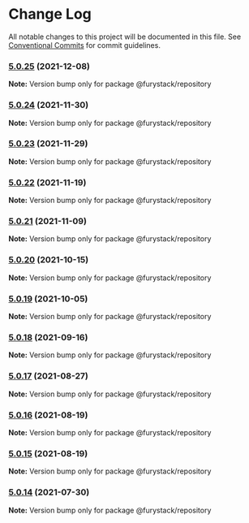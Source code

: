 # Change Log

All notable changes to this project will be documented in this file.
See [Conventional Commits](https://conventionalcommits.org) for commit guidelines.

### [5.0.25](https://github.com/furystack/furystack/compare/@furystack/repository@5.0.24...@furystack/repository@5.0.25) (2021-12-08)

**Note:** Version bump only for package @furystack/repository






### [5.0.24](https://github.com/furystack/furystack/compare/@furystack/repository@5.0.23...@furystack/repository@5.0.24) (2021-11-30)

**Note:** Version bump only for package @furystack/repository






### [5.0.23](https://github.com/furystack/furystack/compare/@furystack/repository@5.0.22...@furystack/repository@5.0.23) (2021-11-29)

**Note:** Version bump only for package @furystack/repository






### [5.0.22](https://github.com/furystack/furystack/compare/@furystack/repository@5.0.21...@furystack/repository@5.0.22) (2021-11-19)

**Note:** Version bump only for package @furystack/repository






### [5.0.21](https://github.com/furystack/furystack/compare/@furystack/repository@5.0.20...@furystack/repository@5.0.21) (2021-11-09)

**Note:** Version bump only for package @furystack/repository






### [5.0.20](https://github.com/furystack/furystack/compare/@furystack/repository@5.0.19...@furystack/repository@5.0.20) (2021-10-15)

**Note:** Version bump only for package @furystack/repository






### [5.0.19](https://github.com/furystack/furystack/compare/@furystack/repository@5.0.18...@furystack/repository@5.0.19) (2021-10-05)

**Note:** Version bump only for package @furystack/repository






### [5.0.18](https://github.com/furystack/furystack/compare/@furystack/repository@5.0.17...@furystack/repository@5.0.18) (2021-09-16)

**Note:** Version bump only for package @furystack/repository






### [5.0.17](https://github.com/furystack/furystack/compare/@furystack/repository@5.0.16...@furystack/repository@5.0.17) (2021-08-27)

**Note:** Version bump only for package @furystack/repository






### [5.0.16](https://github.com/furystack/furystack/compare/@furystack/repository@5.0.15...@furystack/repository@5.0.16) (2021-08-19)

**Note:** Version bump only for package @furystack/repository






### [5.0.15](https://github.com/furystack/furystack/compare/@furystack/repository@4.0.6...@furystack/repository@5.0.15) (2021-08-19)

**Note:** Version bump only for package @furystack/repository






### [5.0.14](https://github.com/furystack/furystack/compare/@furystack/repository@4.0.6...@furystack/repository@5.0.14) (2021-07-30)

**Note:** Version bump only for package @furystack/repository
